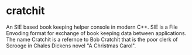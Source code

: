 # cratchit
An SIE based book keeping helper console in modern C++. SIE is a File Envoding format for exchange of book keeping data between applications.
The name Cratchit is a refernce to Bob Cratchit that is the poor clerk of Scrooge in Chales Dickens novel "A Christmas Carol".
